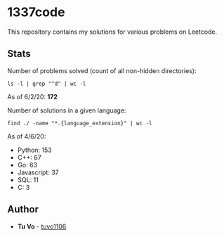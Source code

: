 # 1337code

This repository contains my solutions for various problems on Leetcode.

## Stats

Number of problems solved (count of all non-hidden directories):

`ls -l | grep "^d" | wc -l`

As of 6/2/20: **172**

Number of solutions in a given language:

`find ./ -name "*.{language_extension}" | wc -l`

As of 4/6/20:

- Python: 153
- C++: 67
- Go: 63
- Javascript: 37
- SQL: 11
- C: 3

## Author

- **Tu Vo** - [tuvo1106](https://github.com/tuvo1106)
